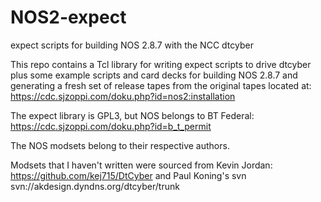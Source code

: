 # NOS2-expect
expect scripts for building NOS 2.8.7 with the NCC dtcyber

This repo contains a Tcl library for writing expect scripts to drive dtcyber plus some example scripts and card decks for
building NOS 2.8.7 and generating a fresh set of release tapes from the original tapes located at: 
https://cdc.sjzoppi.com/doku.php?id=nos2:installation

The expect library is GPL3, but NOS belongs to BT Federal: https://cdc.sjzoppi.com/doku.php?id=b_t_permit

The NOS modsets belong to their respective authors. 

Modsets that I haven't written were sourced from Kevin Jordan: https://github.com/kej715/DtCyber and Paul Koning's svn svn://akdesign.dyndns.org/dtcyber/trunk
